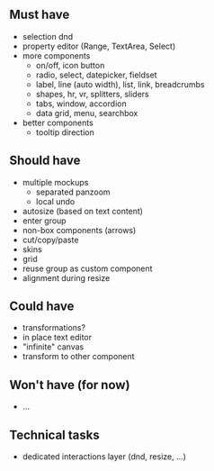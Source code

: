 ## Must have
 - selection dnd
 - property editor (Range, TextArea, Select)
 - more components
   - on/off, icon button
   - radio, select, datepicker, fieldset
   - label, line (auto width), list, link, breadcrumbs
   - shapes, hr, vr, splitters, sliders
   - tabs, window, accordion
   - data grid, menu, searchbox
 - better components
   - tooltip direction

## Should have
 - multiple mockups
   - separated panzoom
   - local undo
 - autosize (based on text content)
 - enter group
 - non-box components (arrows)
 - cut/copy/paste
 - skins
 - grid
 - reuse group as custom component
 - alignment during resize

## Could have
 - transformations?
 - in place text editor
 - "infinite" canvas
 - transform to other component

## Won't have (for now)
 - …

## Technical tasks
 - dedicated interactions layer (dnd, resize, ...)
